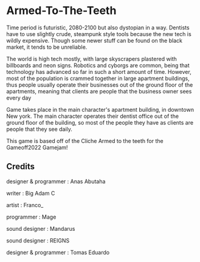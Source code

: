 # Armed-To-The-Teeth
Time period is futuristic, 2080-2100 but also dystopian in a way. Dentists have to use slightly crude, steampunk style tools because the new tech is wildly expensive. Though some newer stuff can be found on the black market, it tends to be unreliable.

The world is high tech mostly, with large skyscrapers plastered with billboards and neon signs. Robotics and cyborgs are common, being that technology has advanced so far in such a short amount of time. However, most of the population is crammed together in large apartment buildings, thus people usually operate their businesses out of the ground floor of the apartments, meaning that clients are people that the business owner sees every day

Game takes place in the main character's apartment building, in downtown New york. The main character operates their dentist office out of the ground floor of the building, so most of the people they have as clients are people that they see daily.

This game is based off of the Cliche Armed to the teeth for the Gameoff2022 Gamejam! 

## Credits
designer & programmer : Anas Abutaha

writer : Big Adam C

artist : Franco_

programmer : Mage

sound designer : Mandarus

sound designer : REIGNS

designer & programmer : Tomas Eduardo
